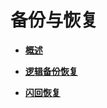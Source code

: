# 备份与恢复<a name="ZH-CN_TOPIC_0289897015"></a>

-   **[概述](概述.md)**   

-   **[逻辑备份恢复](逻辑备份恢复.md)**  

-   **[闪回恢复](闪回恢复.md)**  


